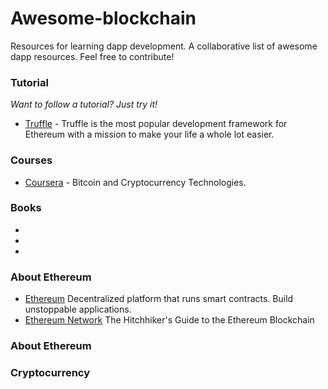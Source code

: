 # Awesome-blockchain
Resources for learning dapp development. A collaborative list of awesome dapp resources. Feel free to contribute!


### Tutorial
*Want to follow a tutorial? Just try it!*

* [Truffle](http://truffleframework.com/tutorials/) - Truffle is the most popular development framework for Ethereum with a mission to make your life a whole lot easier.


### Courses

* [Coursera](https://www.coursera.org/learn/cryptocurrency/home/info) - Bitcoin and Cryptocurrency Technologies.

### Books

* []()
* []()
* []()






### About Ethereum
* [Ethereum](https://ethereum.org) Decentralized platform that runs smart contracts. Build unstoppable applications.
* [Ethereum Network](https://ethereum.network) The Hitchhiker's Guide to the Ethereum Blockchain


### About Ethereum



### Cryptocurrency

